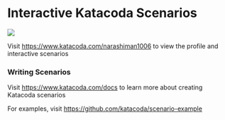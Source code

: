 # Interactive Katacoda Scenarios

[![](http://shields.katacoda.com/katacoda/narashiman1006/count.svg)](https://www.katacoda.com/narashiman1006 "Get your profile on Katacoda.com")

Visit https://www.katacoda.com/narashiman1006 to view the profile and interactive scenarios

### Writing Scenarios
Visit https://www.katacoda.com/docs to learn more about creating Katacoda scenarios

For examples, visit https://github.com/katacoda/scenario-example
